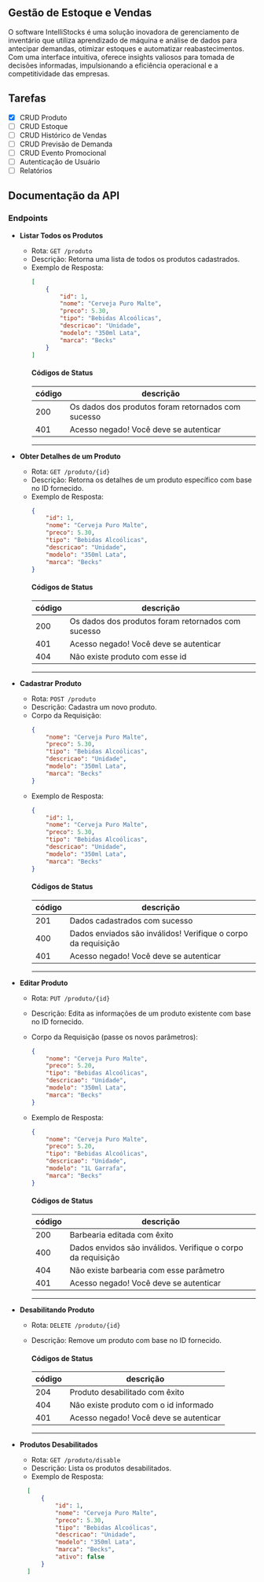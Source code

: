 ## Gestão de Estoque e Vendas

O software IntelliStocks é uma solução inovadora de gerenciamento de inventário que utiliza aprendizado de máquina e análise de dados para antecipar demandas, otimizar estoques e automatizar reabastecimentos. Com uma interface intuitiva, oferece insights valiosos para tomada de decisões informadas, impulsionando a eficiência operacional e a competitividade das empresas.

## Tarefas

- [x] CRUD Produto
- [ ] CRUD Estoque
- [ ] CRUD Histórico de Vendas
- [ ] CRUD Previsão de Demanda
- [ ] CRUD Evento Promocional
- [ ] Autenticação de Usuário
- [ ] Relatórios

## Documentação da API

### Endpoints

- **Listar Todos os Produtos**
  - Rota: `GET /produto`
  - Descrição: Retorna uma lista de todos os produtos cadastrados.
  - Exemplo de Resposta:
    ```json
    [
        {
            "id": 1,
            "nome": "Cerveja Puro Malte",
            "preco": 5.30,
            "tipo": "Bebidas Alcoólicas",
            "descricao": "Unidade",
            "modelo": "350ml Lata",
            "marca": "Becks"
        }
    ]
    ```
    #### Códigos de Status
    |código | descrição |
    |-------|-----------|
    | 200 | Os dados dos produtos foram retornados com sucesso
    | 401 | Acesso negado! Você deve se autenticar|
    ---

- **Obter Detalhes de um Produto**
  - Rota: `GET /produto/{id}`
  - Descrição: Retorna os detalhes de um produto específico com base no ID fornecido.
  - Exemplo de Resposta:
    ```json
    {
        "id": 1,
        "nome": "Cerveja Puro Malte",
        "preco": 5.30,
        "tipo": "Bebidas Alcoólicas",
        "descricao": "Unidade",
        "modelo": "350ml Lata",
        "marca": "Becks"
    }
    ```
    #### Códigos de Status
    |código | descrição |
    |-------|-----------|
    | 200 | Os dados dos produtos foram retornados com sucesso
    | 401 | Acesso negado! Você deve se autenticar|
    | 404 | Não existe produto com esse id
    ---

- **Cadastrar Produto**
  - Rota: `POST /produto`
  - Descrição: Cadastra um novo produto.
  - Corpo da Requisição:
    ```json
    {
        "nome": "Cerveja Puro Malte",
        "preco": 5.30,
        "tipo": "Bebidas Alcoólicas",
        "descricao": "Unidade",
        "modelo": "350ml Lata",
        "marca": "Becks"
    }
    ```
  - Exemplo de Resposta:
    ```json
    {
        "id": 1,
        "nome": "Cerveja Puro Malte",
        "preco": 5.30,
        "tipo": "Bebidas Alcoólicas",
        "descricao": "Unidade",
        "modelo": "350ml Lata",
        "marca": "Becks"
    }
    ```
    #### Códigos de Status
    |código | descrição |
    |-------|-----------|
    |201 | Dados cadastrados com sucesso
    | 400 | Dados enviados são inválidos! Verifique o corpo da requisição |
    | 401 | Acesso negado! Você deve se autenticar |
    ---
- **Editar Produto**
  - Rota: `PUT /produto/{id}`
  - Descrição: Edita as informações de um produto existente com base no ID fornecido.
  - Corpo da Requisição (passe os novos parâmetros):
    ```json
    {
        "nome": "Cerveja Puro Malte",
        "preco": 5.20,
        "tipo": "Bebidas Alcoólicas",
        "descricao": "Unidade",
        "modelo": "350ml Lata",
        "marca": "Becks"
    }
    ``` 
  - Exemplo de Resposta:
    ```json
    {
        "nome": "Cerveja Puro Malte",
        "preco": 5.20,
        "tipo": "Bebidas Alcoólicas",
        "descricao": "Unidade",
        "modelo": "1L Garrafa",
        "marca": "Becks"
    }
    ```
    #### Códigos de Status

    |código | descrição |
    |-------|-----------|
    | 200 | Barbearia editada com êxito
    | 400 | Dados envidos são inválidos. Verifique o corpo da requisição
    | 404 | Não existe barbearia com esse parâmetro |
    | 401 | Acesso negado! Você deve se autenticar | 
    ---
- **Desabilitando Produto**
  - Rota: `DELETE /produto/{id}`
  - Descrição: Remove um produto com base no ID fornecido.

    #### Códigos de Status
    |código | descrição |
    |-------|-----------|
    |204 | Produto desabilitado com êxito
    | 404 | Não existe produto com o id informado |
    | 401 | Acesso negado! Você deve se autenticar |
    ---
- **Produtos Desabilitados**
  - Rota: `GET /produto/disable`
  - Descrição: Lista os produtos desabilitados.
  - Exemplo de Resposta:
  ```json
    [
        {
            "id": 1,
            "nome": "Cerveja Puro Malte",
            "preco": 5.30,
            "tipo": "Bebidas Alcoólicas",
            "descricao": "Unidade",
            "modelo": "350ml Lata",
            "marca": "Becks",
            "ativo": false
        }
    ]
  ```

